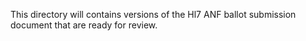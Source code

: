 This directory will contains versions of the Hl7 ANF ballot submission document that are ready for review.